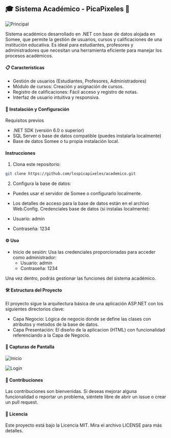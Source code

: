## 🎓 Sistema Académico - PicaPixeles 🌴
![Principal](https://i.ibb.co/C0HN27b/Captura-de-pantalla-2024-10-07-a-la-s-10-15-31-a-m.png)

Sistema académico desarrollado en .NET con base de datos alojada en Somee, que permite la gestión de usuarios, cursos y calificaciones de una institución educativa. Es ideal para estudiantes, profesores y administradores que necesitan una herramienta eficiente para manejar los procesos académicos.

#### 📋 Características
- Gestión de usuarios (Estudiantes, Profesores, Administradores)
- Módulo de cursos: Creación y asignación de cursos.
- Registro de calificaciones: Fácil acceso y registro de notas.
- Interfaz de usuario intuitiva y responsiva.
#### 🚀 Instalación y Configuración
Requisitos previos
- .NET SDK (versión 6.0 o superior)
- SQL Server o base de datos compatible (puedes instalarla localmente)
- Base de datos Somee o tu propia instalación local.

#### Instrucciones
1. Clona este repositorio:

```bash
git clone https://github.com/lospicapixeles/academico.git
```
2. Configura la base de datos:

- Puedes usar el servidor de Somee o configurarlo localmente.
- Los detalles de acceso para la base de datos están en el archivo Web.Config.
Credenciales base de datos (si instalas localmente):

- Usuario: admin
- Contraseña: 1234

#### ⚙️ Uso
- Inicio de sesión: Usa las credenciales proporcionadas para acceder como administrador:
  - Usuario: admin
  - Contraseña: 1234

Una vez dentro, podrás gestionar las funciones del sistema académico.

#### 🛠 Estructura del Proyecto
El proyecto sigue la arquitectura básica de una aplicación ASP.NET con los siguientes directorios clave:

- Capa Negocio: Lógica de negocio donde se define las clases con atributos y metodos de la base de datos.
- Capa Presentación: El diseño de la aplicacion (HTML) con funcionalidad referenciando a la Capa de Negocio.

#### 🎨 Capturas de Pantalla
![Inicio](https://i.ibb.co/gjxGhRs/Captura-de-pantalla-2024-10-07-a-la-s-10-11-07-a-m.png)

![Login](https://i.ibb.co/2dyVNP0/Captura-de-pantalla-2024-10-07-a-la-s-10-13-48-a-m.png)

#### 🤝 Contribuciones
Las contribuciones son bienvenidas. Si deseas mejorar alguna funcionalidad o reportar un problema, siéntete libre de abrir un issue o crear un pull request.
#### 📄 Licencia
Este proyecto está bajo la Licencia MIT. Mira el archivo LICENSE para más detalles.

